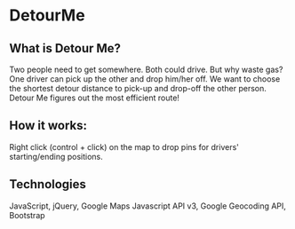 DetourMe
========

What is Detour Me?
----
Two people need to get somewhere. Both could drive. But why waste gas? One driver can pick up the other and drop him/her off. We want to choose the shortest detour distance to pick-up and drop-off the other person. Detour Me figures out the most efficient route! 

How it works: 
----
Right click (control + click) on the map to drop pins for drivers' starting/ending positions.

Technologies
----
JavaScript, jQuery, Google Maps Javascript API v3, Google Geocoding API, Bootstrap
